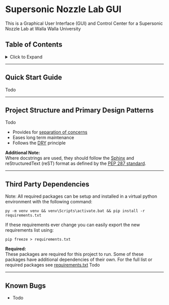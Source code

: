 # Supersonic Nozzle Lab GUI
This is a Graphical User Interface (GUI) and Control Center for a Supersonic Nozzle Lab at Walla Walla University

## Table of Contents
<details><summary>Click to Expand</summary>
<p>

- [Quick Start Guide](#quick-start-guide)
- [Third Party Dependencies](#third-party-dependencies)
- [Known Bugs](#known-bugs)

</p>
</details>

---
## Quick Start Guide
Todo

---
## Project Structure and Primary Design Patterns
Todo
   * Provides for [separation of concerns](https://en.wikipedia.org/wiki/Separation_of_concerns)
   * Eases long term maintenance
   * Follows the [DRY](https://en.wikipedia.org/wiki/Don%27t_repeat_yourself) principle


**Additional Note:** \
Where docstrings are used, they should follow the [Sphinx](https://www.sphinx-doc.org/en/master/) and reStructuredText (reST) format as defined by the
[PEP 287 standard](https://www.python.org/dev/peps/pep-0287/).

---
## Third Party Dependencies
Note: All required packages can be setup and installed in a virtual python environment with
the following command:
```shell script
py -m venv venv && venv\Scripts\activate.bat && pip install -r requirements.txt
```

If these requirements ever change you can easily export the new requirements list using:
```shell script
pip freeze > requirements.txt
```

**Required:**\
These packages are required for this project to run.  Some of these packages have
additional dependencies of their own.
For the full list or required packages see [requirements.txt](requirements.txt)
Todo

---
## Known Bugs

   * Todo